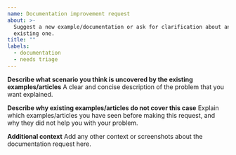 ```yaml
---
name: Documentation improvement request
about: >-
  Suggest a new example/documentation or ask for clarification about an
  existing one.
title: ""
labels:
  - documentation
  - needs triage
---
```


**Describe what scenario you think is uncovered by the existing examples/articles**
A clear and concise description of the problem that you want explained.

**Describe why existing examples/articles do not cover this case**
Explain which examples/articles you have seen before making this request, and
why they did not help you with your problem.

**Additional context**
Add any other context or screenshots about the documentation request here.
